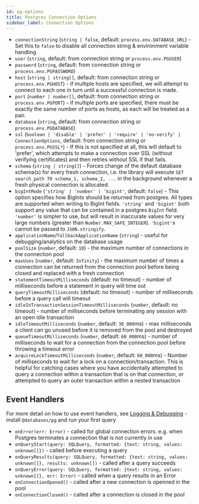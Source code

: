 ```yaml
---
id: pg-options
title: Postgres Connection Options
sidebar_label: Connection Options
---
```


- `connectionString` (`string | false`, default: `process.env.DATABASE_URL`) - Set this to `false` to disable all connection string & environment variable handling
- `user` (`string`, default: from connection string or `process.env.PGUSER`)
- `password` (`string`, default: from connection string or `process.env.PGPASSWORD`)
- `host` (`string | string[]`, default: from connection string or `process.env.PGHOST`) - if multiple hosts are specified, we will attempt to connect to each one in turn until a successful connection is made.
- `port` (`number | number[]`, default: from connection string or `process.env.PGPORT`) - if multiple ports are specified, there must be exactly the same number of ports as hosts, as each will be treated as a pair.
- `database` (`string`, default: from connection string or `process.env.PGDATABASE`)
- `ssl` (`boolean | 'disable' | 'prefer' | 'require' | 'no-verify' | ConnectionOptions`, default: from connection string or `process.env.PGSSL*`) - If this is not specified at all, this will default to 'prefer', which attempts to make a connection over SSL (without verifying certificates) and then retries without SSL if that fails.
- `schema` (`string | string[]`) - Forces change of the default database schema(s) for every fresh connection, i.e. the library will execute `SET search_path TO schema_1, schema_2, ...` in the background whenever a fresh physical connection is allocated.
- `bigIntMode` (`'string' | 'number' | 'bigint'`, default: `false`) - This option specifies how BigInts should be returned from postgres. All types are supported when writing to BigInt fields. `'string'` and `'bigint'` both support any value that can be contained in a postgres `BigInt` field. `'number'` is simpler to use, but will result in inaccurate values for very large numbers (greater than `Number.MAX_SAFE_INTEGER`). `'bigint'`s cannot be passed to `JSON.stringify`.
- `applicationName`/`fallbackApplicationName` (`string`) - useful for debugging/analytics on the database usage
- `poolSize` (`number`, default: `10`) - the maximum number of connections in the connection pool
- `maxUses` (`number`, default: `Infinity`) - the maximum number of times a connection can be returned from the connection pool before being closed and replaced with a fresh connection
- `statementTimeoutMilliseconds` (default: no timeout) - number of milliseconds before a statement in query will time out
- `queryTimeoutMilliseconds` (default: no timeout) - number of milliseconds before a query call will timeout
- `idleInTransactionSessionTimeoutMilliseconds` (`number`, default: no timeout) - number of milliseconds before terminating any session with an open idle transaction
- `idleTimeoutMilliseconds` (`number`, default: `30_000`ms) - max milliseconds a client can go unused before it is removed from the pool and destroyed
- `queueTimeoutMilliseconds` (`number`, default: `60_000`ms) - number of milliseconds to wait for a connection from the connection pool before throwing a timeout error
- `acquireLockTimeoutMilliseconds` (`number`, default: `60_000`ms) - Number of milliseconds to wait for a lock on a connection/transaction. This is helpful for catching cases where you have accidentally attempted to query a connection within a transaction that is on that connection, or attempted to query an outer transaction within a nested transaction

## Event Handlers

For more detail on how to use event handlers, see [Logging & Debugging](pg-guide-logging.md) - install `@databases/pg` and run your first query

- `onError(err: Error)` - called for global connection errors. e.g. when Postgres terminates a connection that is not currently in use
- `onQueryStart(query: SQLQuery, formatted: {text: string, values: unknown[]})` - called before executing a query
- `onQueryResults(query: SQLQuery, formatted: {text: string, values: unknown[]}, results: unknown[])` - called after a query succeeds
- `onQueryError(query: SQLQuery, formatted: {text: string, values: unknown[]}, err: Error)` - called when a query results in an Error
- `onConnectionOpened()` - called after a new connection is openned in the pool
- `onConnectionClosed()` - called after a connection is closed in the pool
